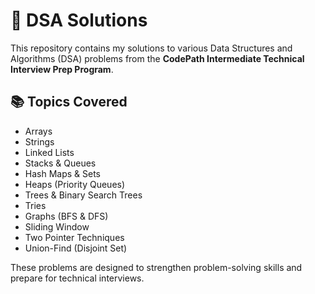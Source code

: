 # 🧠 DSA Solutions

This repository contains my solutions to various Data Structures and Algorithms (DSA) problems from the **CodePath Intermediate Technical Interview Prep Program**.

## 📚 Topics Covered

- Arrays
- Strings
- Linked Lists
- Stacks & Queues
- Hash Maps & Sets
- Heaps (Priority Queues)
- Trees & Binary Search Trees
- Tries
- Graphs (BFS & DFS)
- Sliding Window
- Two Pointer Techniques
- Union-Find (Disjoint Set)

These problems are designed to strengthen problem-solving skills and prepare for technical interviews.
